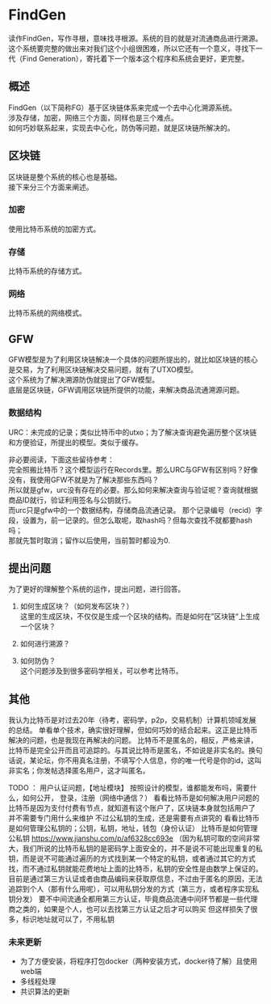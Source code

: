 # FindGen

读作FindGen，写作寻根，意味找寻根源。系统的目的就是对流通商品进行溯源。  
这个系统要完整的做出来对我们这个小组很困难，所以它还有一个意义，寻找下一代（Find Generation），寄托着下一个版本这个程序和系统会更好，更完整。

## 概述

FindGen（以下简称FG）基于区块链体系来完成一个去中心化溯源系统。  
涉及存储，加密，网络三个方面，同样也是三个难点。  
如何巧妙联系起来，实现去中心化，防伪等问题，就是区块链所解决的。  

## 区块链

区块链是整个系统的核心也是基础。  
接下来分三个方面来阐述。  

### 加密

使用比特币系统的加密方式。

### 存储

比特币系统的存储方式。

### 网络

比特币系统的网络模式。

## GFW

GFW模型是为了利用区块链解决一个具体的问题所提出的，就比如区块链的核心是交易，为了利用区块链解决交易问题，就有了UTXO模型。  
这个系统为了解决溯源防伪就提出了GFW模型。  
底层是区块链，GFW调用区块链所提供的功能，来解决商品流通溯源问题。  

### 数据结构

URC：未完成的记录；类似比特币中的utxo；为了解决查询避免遍历整个区块链和方便验证，所提出的模型。类似于缓存。  

非必要阅读，下面这些留待参考：  
完全照搬比特币？这个模型运行在Records里。那么URC与GFW有区别吗？好像没有，我使用GFW不就是为了解决那些东西吗？  
所以就是gfw，urc没有存在的必要。那么如何来解决查询与验证呢？查询就根据商品ID就行，验证利用签名与公钥就行。  
而urc只是gfw中的一个数据结构，存储商品流通记录。
那个记录编号（recid）字段，设置为，前一记录的。但怎么取呢，取hash吗？但每次查找不就都要hash吗；  
那就先暂时取消；留作以后使用，当前暂时都设为0.  

## 提出问题

为了更好的理解整个系统的运作，提出问题，进行回答。

1. 如何生成区块？（如何发布区块？）  
这里的生成区块，不仅仅是生成一个区块的结构。而是如何在”区块链“上生成一个区块？  

2. 如何进行溯源？  

3. 如何防伪？  
这个问题涉及到很多密码学相关，可以参考比特币。  

## 其他

我认为比特币是对过去20年（待考，密码学，p2p，交易机制）计算机领域发展的总结。
单看单个技术，确实很好理解，但如何巧妙的结合起来。这正是比特币解决的问题，也是我现在再解决的问题。
比特币不是匿名的，相反，严格来讲，比特币是完全公开而且可追踪的。与其说比特币是匿名，不如说是非实名的。换句话说，某论坛，你不用真名注册，不填写个人信息，你的唯一代号是你的id，这叫非实名；你发帖选择匿名用户，这才叫匿名。

TODO ： 用户认证问题，【地址模块】
    按照设计的模型，谁都能发布吗，需要什么，如何公开，
    登录，注册（网络中通信？）
    看看比特币是如何解决用户问题的
    比特币是因为支付付费有节点，就知道有这个账户了，区块链本身就包括用户了
    并不需要专门用什么来维护
    不过公私钥的生成，还是需要有点讲究的
    看看比特币是如何管理公私钥的；公钥，私钥，地址，钱包（身份认证）
    比特币是如何管理公私钥
    <https://www.jianshu.com/p/af6328cc693e>
    （因为私钥可取的空间非常大，我们所说的比特币私钥的是密码学上面安全的，并不是说不可能出现重复的私钥，而是说不可能通过遍历的方式找到某一个特定的私钥，或者通过其它的方式找，而不通过私钥就能花费地址上面的比特币，私钥的安全性是由数学上保证的。
    目前是通过第三方认证或者由商品编码来获取原信息，不过由于匿名的原因，无法追踪到个人（那有什么用呢），可以用私钥分发的方式（第三方，或者程序实现私钥分发）
    要不中间流通全都用第三方认证，毕竟商品流通中间环节都是一些代理商之类的，如果是个人，也可以去找第三方认证之后才可以购买
    但这样损失了很多，标识地址就可以了，不用私钥

### 未来更新

* 为了方便安装，将程序打包docker（两种安装方式，docker待了解）且使用web端
* 多线程处理
* 共识算法的更新

